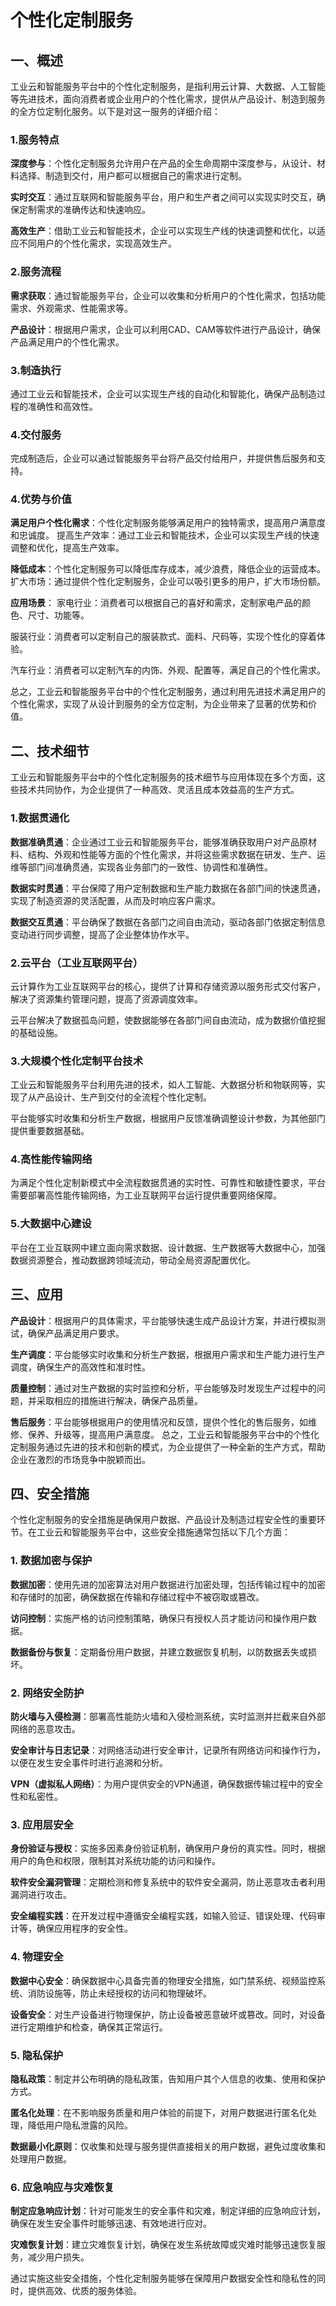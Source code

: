<!--
title: 工业云和智能服务平台中的个性化定制服务
subtitle: 工业云和智能服务平台的个性化定制服务
author: 柴浩轩
keyword: 工业云和智能服务平台，个性化定制服务
published: 2024-05-22
topicImg: assets/5/md7.jpg
-->

# 个性化定制服务


## 一、概述

工业云和智能服务平台中的个性化定制服务，是指利用云计算、大数据、人工智能等先进技术，面向消费者或企业用户的个性化需求，提供从产品设计、制造到服务的全方位定制化服务。以下是对这一服务的详细介绍：

### 1.服务特点
__深度参与__：个性化定制服务允许用户在产品的全生命周期中深度参与，从设计、材料选择、制造到交付，用户都可以根据自己的需求进行定制。

__实时交互__：通过互联网和智能服务平台，用户和生产者之间可以实现实时交互，确保定制需求的准确传达和快速响应。

__高效生产__：借助工业云和智能技术，企业可以实现生产线的快速调整和优化，以适应不同用户的个性化需求，实现高效生产。

### 2.服务流程
__需求获取__：通过智能服务平台，企业可以收集和分析用户的个性化需求，包括功能需求、外观需求、性能需求等。

__产品设计__：根据用户需求，企业可以利用CAD、CAM等软件进行产品设计，确保产品满足用户的个性化需求。

### 3.制造执行
通过工业云和智能技术，企业可以实现生产线的自动化和智能化，确保产品制造过程的准确性和高效性。

### 4.交付服务
完成制造后，企业可以通过智能服务平台将产品交付给用户，并提供售后服务和支持。

### 4.优势与价值

__满足用户个性化需求__：个性化定制服务能够满足用户的独特需求，提高用户满意度和忠诚度。
提高生产效率：通过工业云和智能技术，企业可以实现生产线的快速调整和优化，提高生产效率。

__降低成本__：个性化定制服务可以降低库存成本，减少浪费，降低企业的运营成本。
扩大市场：通过提供个性化定制服务，企业可以吸引更多的用户，扩大市场份额。

__应用场景__：
家电行业：消费者可以根据自己的喜好和需求，定制家电产品的颜色、尺寸、功能等。

服装行业：消费者可以定制自己的服装款式、面料、尺码等，实现个性化的穿着体验。

汽车行业：消费者可以定制汽车的内饰、外观、配置等，满足自己的个性化需求。

总之，工业云和智能服务平台中的个性化定制服务，通过利用先进技术满足用户的个性化需求，实现了从设计到服务的全方位定制，为企业带来了显著的优势和价值。

## 二、技术细节
工业云和智能服务平台中的个性化定制服务的技术细节与应用体现在多个方面，这些技术共同协作，为企业提供了一种高效、灵活且成本效益高的生产方式。

### 1.数据贯通化
__数据准确贯通__：企业通过工业云和智能服务平台，能够准确获取用户对产品原材料、结构、外观和性能等方面的个性化需求，并将这些需求数据在研发、生产、运维等部门间准确贯通，实现各业务部门的一致性、协调性和准确性。

__数据实时贯通__：平台保障了用户定制数据和生产能力数据在各部门间的快速贯通，实现了制造资源的灵活配置，从而及时响应客户需求。

__数据交互贯通__：平台确保了数据在各部门之间自由流动，驱动各部门依据定制信息变动进行同步调整，提高了企业整体协作水平。

### 2.云平台（工业互联网平台）
云计算作为工业互联网平台的核心，提供了计算和存储资源以服务形式交付客户，解决了资源集约管理问题，提高了资源调度效率。

云平台解决了数据孤岛问题，使数据能够在各部门间自由流动，成为数据价值挖掘的基础设施。

### 3.大规模个性化定制平台技术
工业云和智能服务平台利用先进的技术，如人工智能、大数据分析和物联网等，实现了从产品设计、生产到交付的全流程个性化定制。 

平台能够实时收集和分析生产数据，根据用户反馈准确调整设计参数，为其他部门提供重要数据基础。

### 4.高性能传输网络
为满足个性化定制新模式中全流程数据贯通的实时性、可靠性和敏捷性要求，平台需要部署高性能传输网络，为工业互联网平台运行提供重要网络保障。

### 5.大数据中心建设
平台在工业互联网中建立面向需求数据、设计数据、生产数据等大数据中心，加强数据资源整合，推动数据跨领域流动，带动全局资源配置优化。

## 三、应用
__产品设计__：根据用户的具体需求，平台能够快速生成产品设计方案，并进行模拟测试，确保产品满足用户要求。

__生产调度__：平台能够实时收集和分析生产数据，根据用户需求和生产能力进行生产调度，确保生产的高效性和准时性。

__质量控制__：通过对生产数据的实时监控和分析，平台能够及时发现生产过程中的问题，并采取相应的措施进行解决，确保产品质量。

__售后服务__：平台能够根据用户的使用情况和反馈，提供个性化的售后服务，如维修、保养、升级等，提高用户满意度。
总之，工业云和智能服务平台中的个性化定制服务通过先进的技术和创新的模式，为企业提供了一种全新的生产方式，帮助企业在激烈的市场竞争中脱颖而出。


## 四、安全措施

个性化定制服务的安全措施是确保用户数据、产品设计及制造过程安全性的重要环节。在工业云和智能服务平台中，这些安全措施通常包括以下几个方面：

### 1. 数据加密与保护
__数据加密__：使用先进的加密算法对用户数据进行加密处理，包括传输过程中的加密和存储时的加密，确保数据在传输和存储过程中不被窃取或篡改。

__访问控制__：实施严格的访问控制策略，确保只有授权人员才能访问和操作用户数据。

__数据备份与恢复__：定期备份用户数据，并建立数据恢复机制，以防数据丢失或损坏。

### 2. 网络安全防护
__防火墙与入侵检测__：部署高性能防火墙和入侵检测系统，实时监测并拦截来自外部网络的恶意攻击。

__安全审计与日志记录__：对网络活动进行安全审计，记录所有网络访问和操作行为，以便在发生安全事件时进行追溯和分析。

__VPN（虚拟私人网络）__：为用户提供安全的VPN通道，确保数据传输过程中的安全性和私密性。

### 3. 应用层安全
__身份验证与授权__：实施多因素身份验证机制，确保用户身份的真实性。同时，根据用户的角色和权限，限制其对系统功能的访问和操作。

__软件安全漏洞管理__：定期检测和修复系统中的软件安全漏洞，防止恶意攻击者利用漏洞进行攻击。

__安全编程实践__：在开发过程中遵循安全编程实践，如输入验证、错误处理、代码审计等，确保应用程序的安全性。

### 4. 物理安全
__数据中心安全__：确保数据中心具备完善的物理安全措施，如门禁系统、视频监控系统、消防设施等，防止未经授权的访问和物理破坏。

__设备安全__：对生产设备进行物理保护，防止设备被恶意破坏或篡改。同时，对设备进行定期维护和检查，确保其正常运行。

### 5. 隐私保护

__隐私政策__：制定并公布明确的隐私政策，告知用户其个人信息的收集、使用和保护方式。

__匿名化处理__：在不影响服务质量和用户体验的前提下，对用户数据进行匿名化处理，降低用户隐私泄露的风险。

__数据最小化原则__：仅收集和处理与服务提供直接相关的用户数据，避免过度收集和处理用户数据。

### 6. 应急响应与灾难恢复

__制定应急响应计划__：针对可能发生的安全事件和灾难，制定详细的应急响应计划，确保在发生安全事件时能够迅速、有效地进行应对。

__灾难恢复计划__：建立灾难恢复计划，确保在发生系统故障或灾难时能够迅速恢复服务，减少用户损失。

通过实施这些安全措施，个性化定制服务能够在保障用户数据安全性和隐私性的同时，提供高效、优质的服务体验。